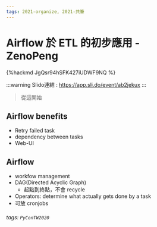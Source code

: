 ```yaml
---
tags: 2021-organize, 2021-共筆
---
```


# Airflow 於 ETL 的初步應用 - ZenoPeng

{%hackmd JgQsr94hSFK427iUDWF9NQ %}

:::warning
Slido連結 : https://app.sli.do/event/ab2jekux
:::

> 從這開始
      
## Airflow benefits
- Retry failed task
- dependency between tasks
- Web-UI
      
## Airflow
- workfow management
- DAG(Directed Acyclic Graph)
    - 起點到終點，不會 recycle
- Operators: determine what actually gets done by a task
- 可放 cronjobs
###### tags: `PyConTW2020`

